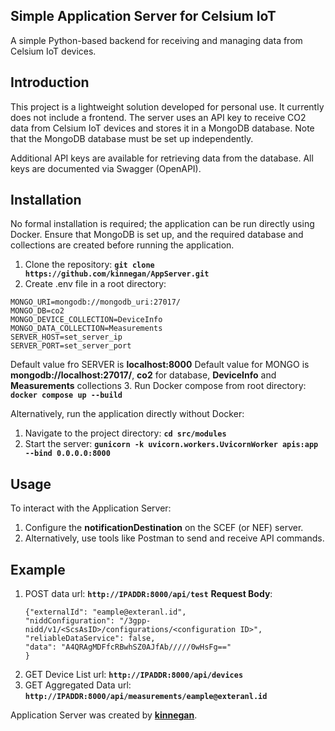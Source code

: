 ## **Simple Application Server for Celsium IoT**

A simple Python-based backend for receiving and managing data from Celsium IoT devices.

## **Introduction**

This project is a lightweight solution developed for personal use. It currently does not include a frontend. The server uses an API key to receive CO2 data from Celsium IoT devices and stores it in a MongoDB database. Note that the MongoDB database must be set up independently. 

Additional API keys are available for retrieving data from the database. All keys are documented via Swagger (OpenAPI).

## **Installation**

No formal installation is required; the application can be run directly using Docker. Ensure that MongoDB is set up, and the required database and collections are created before running the application.

1. Clone the repository: **`git clone https://github.com/kinnegan/AppServer.git`**
2. Create .env file in a root directory:
```
MONGO_URI=mongodb://mongodb_uri:27017/
MONGO_DB=co2
MONGO_DEVICE_COLLECTION=DeviceInfo
MONGO_DATA_COLLECTION=Measurements
SERVER_HOST=set_server_ip
SERVER_PORT=set_server_port
```
Default value fro SERVER is **localhost:8000**
Default value for MONGO is **mongodb://localhost:27017/**, **co2** for database, **DeviceInfo** and **Measurements** collections
3. Run Docker compose from root directory: **`docker compose up --build`**

Alternatively, run the application directly without Docker:

1. Navigate to the project directory: **`cd src/modules`**
2. Start the server: **`gunicorn -k uvicorn.workers.UvicornWorker apis:app --bind 0.0.0.0:8000`**


## **Usage**

To interact with the Application Server:

1. Configure the **notificationDestination** on the SCEF (or NEF) server.
2. Alternatively, use tools like Postman to send and receive API commands.

## **Example**

1. POST data
    url: **`http://IPADDR:8000/api/test`**
    **Request Body**:
    ```
    {"externalId": "eample@exteranl.id",
    "niddConfiguration": "/3gpp-nidd/v1/<ScsAsID>/configurations/<configuration ID>",
    "reliableDataService": false,
    "data": "A4QRAgMDFfcRBwhSZ0AJfAb/////0wHsFg=="
    }
    ```
2. GET Device List
    url: **`http://IPADDR:8000/api/devices`**
3. GET Aggregated Data
    url: **`http://IPADDR:8000/api/measurements/eample@exteranl.id`**

Application Server was created by **[kinnegan](https://github.com/kinnegan)**.

